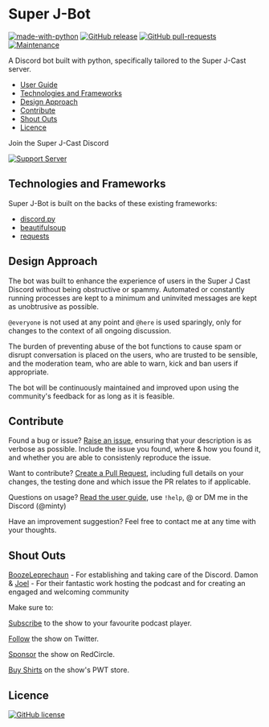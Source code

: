 # Super J-Bot
[![made-with-python](https://img.shields.io/badge/Made%20with-Python-1f425f.svg)](https://www.python.org/) [![GitHub release](https://img.shields.io/github/release/coldspice/superjbot.svg)](https://GitHub.com/coldspice/superjbot/releases/) [![GitHub pull-requests](https://img.shields.io/github/issues-pr/coldspice/superjbot.svg)](https://GitHub.com/coldspice/superjbot/pull/) [![Maintenance](https://img.shields.io/badge/Maintained%3F-yes-green.svg)](https://GitHub.com/coldspice/superjbot/graphs/commit-activity)


A Discord bot built with python, specifically tailored to the Super J-Cast server.

* [User Guide](https://github.com/coldspice/superjbot/wiki)
* [Technologies and Frameworks](#technologies-and-frameworks)
* [Design Approach](#design-approach)
* [Contribute](#contribute)
* [Shout Outs](#shout-outs)
* [Licence](#licence)

Join the Super J-Cast Discord

[![Support Server](https://img.shields.io/discord/476440670433706003.svg?label=Discord&logo=Discord&colorB=7289da&style=for-the-badge)](https://discord.gg/zWEgNK5)

## Technologies and Frameworks

Super J-Bot is built on the backs of these existing frameworks:
* [discord.py](https://github.com/Rapptz/discord.py)
* [beautifulsoup](https://www.crummy.com/software/BeautifulSoup/)
* [requests](https://requests.readthedocs.io/en/master/)

## Design Approach

The bot was built to enhance the experience of users in the Super J Cast Discord without being obstructive or spammy. Automated or constantly running processes are kept to a minimum and uninvited messages are kept as unobtrusive as possible.

`@everyone` is not used at any point and `@here` is used sparingly, only for changes to the context of all ongoing discussion.

The burden of preventing abuse of the bot functions to cause spam or disrupt conversation is placed on the users, who are trusted to be sensible, and the moderation team, who are able to warn, kick and ban users if appropriate.

The bot will be continuously maintained and improved upon using the community's feedback for as long as it is feasible.

## Contribute

Found a bug or issue? [Raise an issue](https://github.com/coldspice/superjbot/issues/new), ensuring that your description is as verbose as possible. Include the issue you found, where & how you found it, and whether you are able to consistenly reproduce the issue.

Want to contribute? [Create a Pull Request](https://github.com/coldspice/superjbot/compare), including full details on your changes, the testing done and which issue the PR relates to if applicable.

Questions on usage? [Read the user guide](https://github.com/coldspice/superjbot/wiki), use `!help`, @ or DM me in the Discord (@minty)

Have an improvement suggestion? Feel free to contact me at any time with your thoughts.

## Shout Outs

[BoozeLeprechaun](https://twitter.com/Bo0zeLeprechaun) - For establishing and taking care of the Discord.
Damon & [Joel](https://twitter.com/joeljabraham) - For their fantastic work hosting the podcast and for creating an engaged and welcoming community

Make sure to: 

[Subscribe](https://redcircle.com/shows/super-j-cast)  to the show to your favourite podcast player.

[Follow](https://twitter.com/thesuperjcast) the show on Twitter.

[Sponsor](https://app.redcircle.com/shows/cf1d4e82-ac3d-47e6-948d-1d299cf6744e/sponsor) the show on RedCircle.

[Buy Shirts](https://www.prowrestlingtees.com/superjcast) on the show's PWT store.

## Licence

[![GitHub license](https://img.shields.io/github/license/coldspice/superjbot.svg)](https://github.com/coldspice/superjbot/blob/main/LICENSE)
